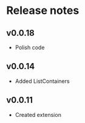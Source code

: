 # Release notes

## v0.0.18
- Polish code

## v0.0.14
- Added ListContainers

## v0.0.11
- Created extension